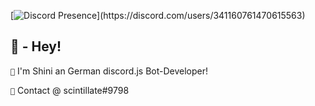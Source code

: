 [![Discord Presence](https://lanyard-profile-readme.vercel.app/api/341160761470615563?bg=43516a&animated=false&hideDiscrim=true&borderRadius=30px&idleMessage=Hey!)](https://discord.com/users/341160761470615563)

## 🔰 - Hey!
`🔸` I'm Shini an German discord.js Bot-Developer!

`🔸` Contact @ scintillate#9798
